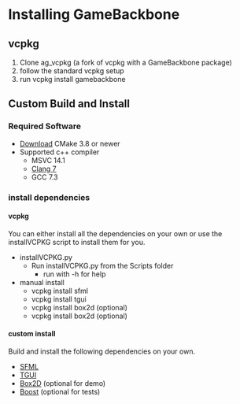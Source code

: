 # Installing GameBackbone

## vcpkg
1. Clone ag_vcpkg (a fork of vcpkg with a GameBackbone package)
2. follow the standard vcpkg setup
3. run vcpkg install gamebackbone 

## Custom Build and Install

### Required Software
* [Download](https://cmake.org/download/) CMake 3.8 or newer
* Supported c++ compiler
  * MSVC 14.1
  * [Clang 7](http://releases.llvm.org/download.html)
  * GCC 7.3

### install dependencies
#### vcpkg

You can either install all the dependencies on your own or use the installVCPKG script to install them for you.

*  installVCPKG.py
   * Run installVCPKG.py from the Scripts folder
     * run with -h for help
* manual install
  * vcpkg install sfml
  * vcpkg install tgui
  * vcpkg install box2d (optional)
  * vcpkg install box2d (optional)

#### custom install
Build and install the following dependencies on your own. 
* [SFML](https://www.sfml-dev.org/download/sfml/2.5.1/)
* [TGUI](https://tgui.eu/)
* [Box2D](https://box2d.org/) (optional for demo)
* [Boost](https://www.boost.org/users/download/) (optional for tests)

